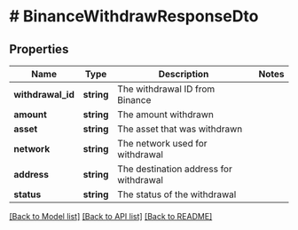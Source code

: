 # # BinanceWithdrawResponseDto

## Properties

Name | Type | Description | Notes
------------ | ------------- | ------------- | -------------
**withdrawal_id** | **string** | The withdrawal ID from Binance |
**amount** | **string** | The amount withdrawn |
**asset** | **string** | The asset that was withdrawn |
**network** | **string** | The network used for withdrawal |
**address** | **string** | The destination address for withdrawal |
**status** | **string** | The status of the withdrawal |

[[Back to Model list]](../../README.md#models) [[Back to API list]](../../README.md#endpoints) [[Back to README]](../../README.md)
